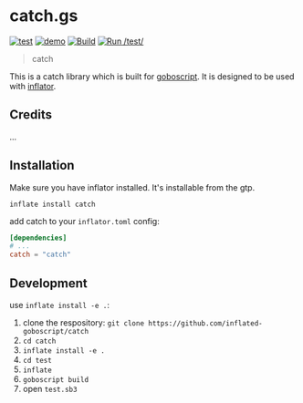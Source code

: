 # catch.gs

[![test](https://img.shields.io/badge/open-test-blue)](https://turbowarp.org?project_url=raw.githubusercontent.com/inflated-goboscript/catch/main/test/test.sb3)
[![demo](https://img.shields.io/badge/open-demo-purple)](https://turbowarp.org?project_url=raw.githubusercontent.com/inflated-goboscript/catch/main/demo/demo.sb3)
[![Build](https://github.com/inflated-goboscript/catch/actions/workflows/gobuild.yml/badge.svg)](https://github.com/inflated-goboscript/catch/actions/workflows/gobuild.yml)
[![Run /test/](https://github.com/inflated-goboscript/catch/actions/workflows/gstest.yml/badge.svg)](https://github.com/inflated-goboscript/catch/actions/workflows/gstest.yml)

> catch

This is a catch library which is built for [goboscript](https://github.com/aspizu/goboscript).
It is designed to be used with [inflator](https://github.com/inflated-goboscript/inflator).

## Credits

...

## Installation

Make sure you have inflator installed. It's installable from the gtp.

`inflate install catch`

add catch to your `inflator.toml` config:
```toml
[dependencies]
# ...
catch = "catch"
```

## Development

use `inflate install -e .`:

1. clone the respository: `git clone https://github.com/inflated-goboscript/catch`
2. `cd catch`
3. `inflate install -e .`
4. `cd test`
5. `inflate`
6. `goboscript build`
7. open `test.sb3`